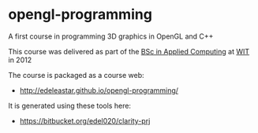 opengl-programming
==================

A first course in programming 3D graphics in OpenGL and C++

This course was delivered as part of the [BSc in Applied Computing](http://www.wit.ie/courses/school/science/department_of_computing_maths_physics/bsc_hons_in_applied_computing
) at [WIT](http://www.wit.ie/courses/school/science/department_of_computing_maths_physics/bsc_hons_in_applied_computing) in 2012
 

The course is packaged as a course web:

- <http://edeleastar.github.io/opengl-programming/>

It is generated using these tools here:

- <https://bitbucket.org/edel020/clarity-prj>

